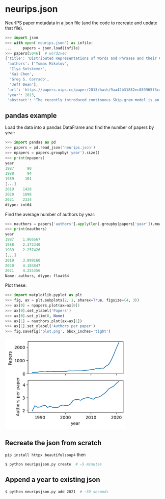# neurips.json

NeurIPS paper metadata in a json file (and the code to recreate and update that
file).

```python
>>> import json
>>> with open('neurips.json') as infile:
...     papers = json.load(infile)
>>> papers[5046]  # word2vec
{'title': 'Distributed Representations of Words and Phrases and their Compositionality',
 'authors': ['Tomas Mikolov',
  'Ilya Sutskever',
  'Kai Chen',
  'Greg S. Corrado',
  'Jeff Dean'],
 'url': 'https://papers.nips.cc/paper/2013/hash/9aa42b31882ec039965f3c4923ce901b-Abstract.html',
 'year': 2013,
 'abstract': 'The recently introduced continuous Skip-gram model is an efficient method for learning high-quality distributed vector representations that capture a large number of precise syntactic and semantic word relationships.  In this paper we present several improvements that make the Skip-gram model more expressive and enable it to learn higher quality vectors more rapidly.  We show that by subsampling frequent words we obtain significant speedup,  and also learn higher quality representations as measured by our tasks. We also introduce Negative Sampling, a simplified variant of Noise Contrastive Estimation (NCE) that learns more accurate vectors for frequent words compared to the hierarchical softmax.   An inherent limitation of word representations is their indifference to word order and their inability to represent idiomatic phrases.  For example, the meanings of Canada\'\' and "Air\'\' cannot be easily combined to obtain "Air Canada\'\'.  Motivated by this example, we present a simple and efficient method for finding phrases, and show that their vector representations can be accurately learned by the Skip-gram model. "'}
```

## pandas example

Load the data into a pandas DataFrame and find the number of papers by year:

```python
>>> import pandas as pd
>>> papers = pd.read_json('neurips.json')
>>> npapers = papers.groupby('year').size()
>>> print(npapers)
year
1987      90
1988      94
1989     101
[...]
2019    1428
2020    1898
2021    2334
dtype: int64
```

Find the average number of authors by year:

```python
>>> nauthors = papers['authors'].apply(len).groupby(papers['year']).mean()
>>> print(nauthors)
year
1987    1.966667
1988    2.372340
1989    2.257426
[...]
2019    3.899160
2020    4.104847
2021    4.255356
Name: authors, dtype: float64
```

Plot these:

```python
>>> import matplotlib.pyplot as plt
>>> fig, ax = plt.subplots(2, 1, sharex=True, figsize=(4, 3))
>>> ax[0] = npapers.plot(ax=ax[0])
>>> ax[0].set_ylabel('Papers')
>>> ax[0].set_ylim(0, None)
>>> ax[1] = nauthors.plot(ax=ax[1])
>>> ax[1].set_ylabel('Authors per paper')
>>> fig.savefig('plot.png', bbox_inches='tight')
```

![NeurIPS plot](plot.png)

## Recreate the json from scratch

`pip install httpx beautifulsoup4` then

```bash
$ python neuripsjson.py create  # ~5 minutes
```

## Append a year to existing json

```bash
$ python neuripsjson.py add 2021  # ~30 seconds
```
